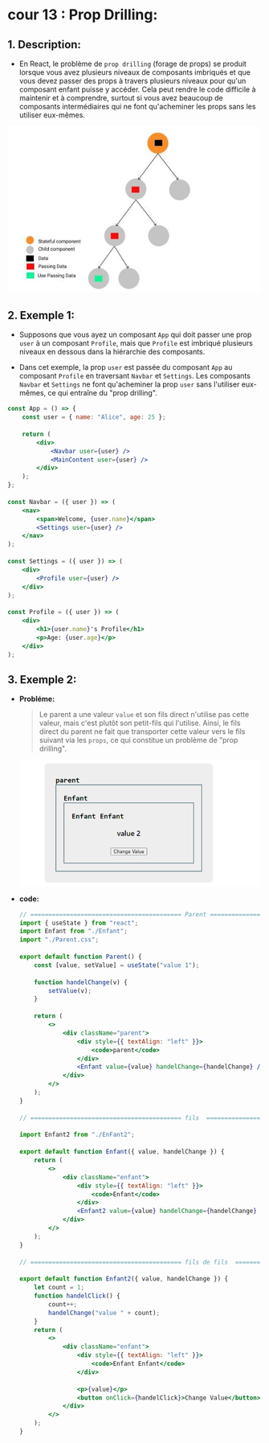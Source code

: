 # cour 13 : **Prop Drilling:**

## 1. **Description:**

-   En React, le problème de `prop drilling` (forage de props) se produit lorsque vous avez plusieurs niveaux de composants imbriqués et que vous devez passer des props à travers plusieurs niveaux pour qu'un composant enfant puisse y accéder. Cela peut rendre le code difficile à maintenir et à comprendre, surtout si vous avez beaucoup de composants intermédiaires qui ne font qu'acheminer les props sans les utiliser eux-mêmes.

![alt text](image.png)

## 2. **Exemple 1:**

-   Supposons que vous ayez un composant `App` qui doit passer une prop `user` à un composant `Profile`, mais que `Profile` est imbriqué plusieurs niveaux en dessous dans la hiérarchie des composants.

-   Dans cet exemple, la prop `user` est passée du composant `App` au composant `Profile` en traversant `Navbar` et `Settings`. Les composants `Navbar` et `Settings` ne font qu'acheminer la prop `user` sans l'utiliser eux-mêmes, ce qui entraîne du "prop drilling".

```jsx
const App = () => {
    const user = { name: "Alice", age: 25 };

    return (
        <div>
            <Navbar user={user} />
            <MainContent user={user} />
        </div>
    );
};

const Navbar = ({ user }) => (
    <nav>
        <span>Welcome, {user.name}</span>
        <Settings user={user} />
    </nav>
);

const Settings = ({ user }) => (
    <div>
        <Profile user={user} />
    </div>
);

const Profile = ({ user }) => (
    <div>
        <h1>{user.name}'s Profile</h1>
        <p>Age: {user.age}</p>
    </div>
);
```

## 3. **Exemple 2:**

-   **Probléme:**

    > Le parent a une valeur `value` et son fils direct n'utilise pas cette valeur, mais c'est plutôt son petit-fils qui l'utilise. Ainsi, le fils direct du parent ne fait que transporter cette valeur vers le fils suivant via les `props`, ce qui constitue un problème de "prop drilling".

    ![alt text](image-1.png)

-   **code:**

    ```jsx
    // ========================================== Parent =============================================
    import { useState } from "react";
    import Enfant from "./Enfant";
    import "./Parent.css";

    export default function Parent() {
        const [value, setValue] = useState("value 1");

        function handelChange(v) {
            setValue(v);
        }

        return (
            <>
                <div className="parent">
                    <div style={{ textAlign: "left" }}>
                        <code>parent</code>
                    </div>
                    <Enfant value={value} handelChange={handelChange} />
                </div>
            </>
        );
    }

    // ========================================== fils  =============================================

    import Enfant2 from "./EnFant2";

    export default function Enfant({ value, handelChange }) {
        return (
            <>
                <div className="enfant">
                    <div style={{ textAlign: "left" }}>
                        <code>Enfant</code>
                    </div>
                    <Enfant2 value={value} handelChange={handelChange} />
                </div>
            </>
        );
    }

    // ========================================== fils de fils  =============================================

    export default function Enfant2({ value, handelChange }) {
        let count = 1;
        function handelClick() {
            count++;
            handelChange("value " + count);
        }
        return (
            <>
                <div className="enfant">
                    <div style={{ textAlign: "left" }}>
                        <code>Enfant Enfant</code>
                    </div>

                    <p>{value}</p>
                    <button onClick={handelClick}>Change Value</button>
                </div>
            </>
        );
    }

    ```

